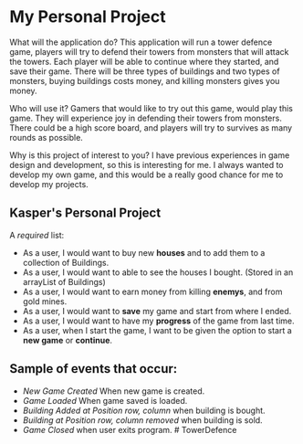 # My Personal Project

What will the application do?
This application will run a tower defence game, players will try to defend their towers from monsters that will attack the towers. Each player will be able to continue where they started, and save their game. There will be three types of buildings and two types of monsters, buying buildings costs money, and killing monsters gives you money. 

Who will use it?
Gamers that would like to try out this game, would play this game. They will experience joy in defending their towers from monsters. There could be a high score board, and players will try to survives as many rounds as possible. 

Why is this project of interest to you?
I have previous experiences in game design and development, so this is interesting for me. I always wanted to develop my own game, and this would be a really good chance for me to develop my projects. 

## Kasper's Personal Project

A *required* list:
- As a user, I would want to buy new **houses** and to add them to a collection of Buildings.
- As a user, I would want to able to see the houses I bought. (Stored in an arrayList of Buildings)
- As a user, I would want to earn money from killing **enemys**, and from gold mines.
- As a user, I would want to **save** my game and start from where I ended.
- As a user, I would want to have my **progress** of the game from last time. 
- As a user, when I start the game, I want to be given the option to start a **new game** or **continue**.

## Sample of events that occur:
 - *New Game Created* When new game is created.
 - *Game Loaded* When game saved is loaded.
 - *Building Added at Position row, column* when building is bought.
 - *Building at Position row, column removed* when building is sold.
 - *Game Closed* when user exits program.
#   T o w e r D e f e n c e  
 